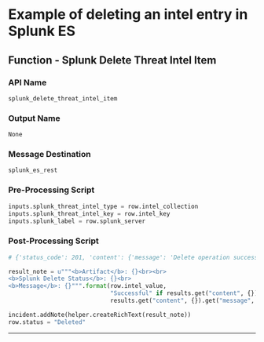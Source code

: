 <!--
    DO NOT MANUALLY EDIT THIS FILE
    THIS FILE IS AUTOMATICALLY GENERATED WITH resilient-circuits codegen
-->

# Example of deleting an intel entry in Splunk ES

## Function - Splunk Delete Threat Intel Item

### API Name
`splunk_delete_threat_intel_item`

### Output Name
`None`

### Message Destination
`splunk_es_rest`

### Pre-Processing Script
```python
inputs.splunk_threat_intel_type = row.intel_collection
inputs.splunk_threat_intel_key = row.intel_key
inputs.splunk_label = row.splunk_server
```

### Post-Processing Script
```python
# {'status_code': 201, 'content': {'message': 'Delete operation successful.', 'status': True}}

result_note = u"""<b>Artifact</b>: {}<br><br>
<b>Splunk Delete Status</b>: {}<br>
<b>Message</b>: {}""".format(row.intel_value,
                             "Successful" if results.get("content", {}).get("status", False) else "Unsuccessful",
                             results.get("content", {}).get("message", "None"))

incident.addNote(helper.createRichText(result_note))
row.status = "Deleted"
```

---

